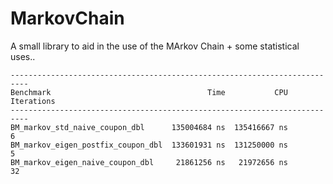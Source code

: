 # MarkovChain
A small library to aid in the use of the MArkov Chain + some statistical uses..

```
--------------------------------------------------------------------------
Benchmark                                   Time           CPU Iterations
--------------------------------------------------------------------------
BM_markov_std_naive_coupon_dbl      135004684 ns  135416667 ns          6
BM_markov_eigen_postfix_coupon_dbl  133601931 ns  131250000 ns          5
BM_markov_eigen_naive_coupon_dbl     21861256 ns   21972656 ns         32
```
